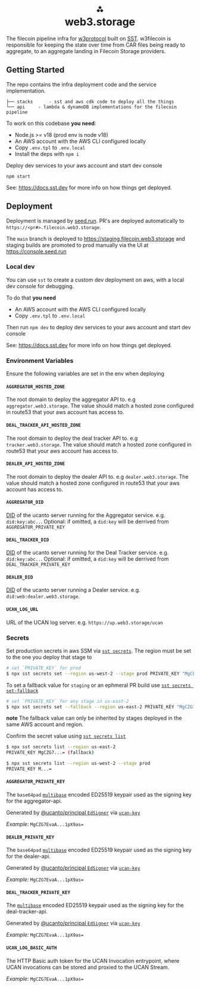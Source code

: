 <h1 align="center">⁂<br/>web3.storage</h1>
<p align="center">

The filecoin pipeline infra for [w3protocol] built on [SST]. w3filecoin is responsible for keeping the state over time from CAR files being ready to aggregate, to an aggregate landing in Filecoin Storage providers.

## Getting Started

The repo contains the infra deployment code and the service implementation.

```
├── stacks      - sst and aws cdk code to deploy all the things
└── api     - lambda & dynamoDB implementations for the filecoin pipeline
```

To work on this codebase **you need**:

- Node.js >= v18 (prod env is node v18)
- An AWS account with the AWS CLI configured locally
- Copy `.env.tpl` to `.env.local`
- Install the deps with `npm i`

Deploy dev services to your aws account and start dev console

```console
npm start
```

See: https://docs.sst.dev for more info on how things get deployed.

## Deployment 

Deployment is managed by [seed.run]. PR's are deployed automatically to `https://<pr#>.filecoin.web3.storage`. 

The `main` branch is deployed to https://staging.filecoin.web3.storage and staging builds are promoted to prod manually via the UI at https://console.seed.run

### Local dev

You can use `sst` to create a custom dev deployment on aws, with a local dev console for debugging.

To do that **you need**

- An AWS account with the AWS CLI configured locally
- Copy `.env.tpl` to `.env.local`

Then run `npm dev` to deploy dev services to your aws account and start dev console

See: https://docs.sst.dev for more info on how things get deployed.

### Environment Variables

Ensure the following variables are set in the env when deploying

#### `AGGREGATOR_HOSTED_ZONE`

The root domain to deploy the aggregator API to. e.g `aggregator.web3.storage`. The value should match a hosted zone configured in route53 that your aws account has access to.

#### `DEAL_TRACKER_API_HOSTED_ZONE`

The root domain to deploy the deal tracker API to. e.g `tracker.web3.storage`. The value should match a hosted zone configured in route53 that your aws account has access to.

#### `DEALER_API_HOSTED_ZONE`

The root domain to deploy the dealer API to. e.g `dealer.web3.storage`. The value should match a hosted zone configured in route53 that your aws account has access to.

#### `AGGREGATOR_DID`

[DID](https://www.w3.org/TR/did-core/) of the ucanto server running for the Aggregator service. e.g. `did:key:abc..`. Optional: if omitted, a `did:key` will be derrived from `AGGREGATOR_PRIVATE_KEY`

#### `DEAL_TRACKER_DID`

[DID](https://www.w3.org/TR/did-core/) of the ucanto server running for the Deal Tracker service. e.g. `did:key:abc..`. Optional: if omitted, a `did:key` will be derrived from `DEAL_TRACKER_PRIVATE_KEY`

#### `DEALER_DID`

[DID](https://www.w3.org/TR/did-core/) of the ucanto server running a Dealer service. e.g. `did:web:dealer.web3.storage`.

#### `UCAN_LOG_URL`

URL of the UCAN log server. e.g. `https://up.web3.storage/ucan`

### Secrets

Set production secrets in aws SSM via [`sst secrets`](https://docs.sst.dev/config#sst-secrets). The region must be set to the one you deploy that stage to

```sh
# set `PRIVATE_KEY` for prod
$ npx sst secrets set --region us-west-2 --stage prod PRIVATE_KEY "MgCblCY...="
```

To set a fallback value for `staging` or an ephmeral PR build use [`sst secrets set-fallback`](https://docs.sst.dev/config#fallback-values)

```sh
# set `PRIVATE_KEY` for any stage in us-east-2
$ npx sst secrets set --fallback --region us-east-2 PRIVATE_KEY "MgCZG7...="
```

**note** The fallback value can only be inherited by stages deployed in the same AWS account and region.

Confirm the secret value using [`sst secrets list`](https://docs.sst.dev/config#sst-secrets)

```sh
$ npx sst secrets list --region us-east-2
PRIVATE_KEY MgCZG7...= (fallback)

$ npx sst secrets list --region us-west-2 --stage prod
PRIVATE_KEY M...=
```

#### `AGGREGATOR_PRIVATE_KEY`

The `base64pad` [`multibase`](https://github.com/multiformats/multibase) encoded ED25519 keypair used as the signing key for the aggregator-api.

Generated by [@ucanto/principal `EdSigner`](https://github.com/web3-storage/ucanto) via [`ucan-key`](https://www.npmjs.com/package/ucan-key)

_Example:_ `MgCZG7EvaA...1pX9as=`

#### `DEALER_PRIVATE_KEY`

The `base64pad` [`multibase`](https://github.com/multiformats/multibase) encoded ED25519 keypair used as the signing key for the dealer-api.

Generated by [@ucanto/principal `EdSigner`](https://github.com/web3-storage/ucanto) via [`ucan-key`](https://www.npmjs.com/package/ucan-key)

_Example:_ `MgCZG7EvaA...1pX9as=`

#### `DEAL_TRACKER_PRIVATE_KEY`

The [`multibase`](https://github.com/multiformats/multibase) encoded ED25519 keypair used as the signing key for the deal-tracker-api.

Generated by [@ucanto/principal `EdSigner`](https://github.com/web3-storage/ucanto) via [`ucan-key`](https://www.npmjs.com/package/ucan-key)

_Example:_ `MgCZG7EvaA...1pX9as=`

#### `UCAN_LOG_BASIC_AUTH`

The HTTP Basic auth token for the UCAN Invocation entrypoint, where UCAN invocations can be stored and proxied to the UCAN Stream.

_Example:_ `MgCZG7EvaA...1pX9as=`

</p>

[SST]: https://sst.dev
[seed.run]: https://seed.run
[w3protocol]: https://github.com/web3-storage/w3protocol